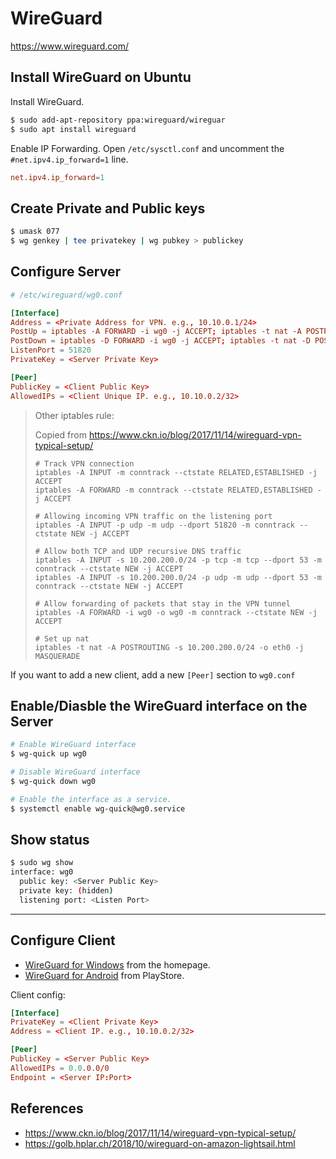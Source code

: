# WireGuard

https://www.wireguard.com/

## Install WireGuard on Ubuntu

Install WireGuard.

```bash
$ sudo add-apt-repository ppa:wireguard/wireguar
$ sudo apt install wireguard
```

Enable IP Forwarding. Open `/etc/sysctl.conf` and uncomment the `#net.ipv4.ip_forward=1` line.

```conf
net.ipv4.ip_forward=1
```

## Create Private and Public keys

```bash
$ umask 077
$ wg genkey | tee privatekey | wg pubkey > publickey
```

## Configure Server

```conf
# /etc/wireguard/wg0.conf

[Interface]
Address = <Private Address for VPN. e.g., 10.10.0.1/24>
PostUp = iptables -A FORWARD -i wg0 -j ACCEPT; iptables -t nat -A POSTROUTING -o eth0 -j MASQUERADE; ip6tables -A FORWARD -i wg0 -j ACCEPT; ip6tables -t nat -A POSTROUTING -o eth0 -j MASQUERADE
PostDown = iptables -D FORWARD -i wg0 -j ACCEPT; iptables -t nat -D POSTROUTING -o eth0 -j MASQUERADE; ip6tables -D FORWARD -i wg0 -j ACCEPT; ip6tables -t nat -D POSTROUTING -o eth0 -j MASQUERADE
ListenPort = 51820
PrivateKey = <Server Private Key>

[Peer]
PublicKey = <Client Public Key>
AllowedIPs = <Client Unique IP. e.g., 10.10.0.2/32>
```

> Other iptables rule:
>
> Copied from https://www.ckn.io/blog/2017/11/14/wireguard-vpn-typical-setup/
>
> ```
> # Track VPN connection
> iptables -A INPUT -m conntrack --ctstate RELATED,ESTABLISHED -j ACCEPT
> iptables -A FORWARD -m conntrack --ctstate RELATED,ESTABLISHED -j ACCEPT
> 
> # Allowing incoming VPN traffic on the listening port
> iptables -A INPUT -p udp -m udp --dport 51820 -m conntrack --ctstate NEW -j ACCEPT
> 
> # Allow both TCP and UDP recursive DNS traffic
> iptables -A INPUT -s 10.200.200.0/24 -p tcp -m tcp --dport 53 -m conntrack --ctstate NEW -j ACCEPT
> iptables -A INPUT -s 10.200.200.0/24 -p udp -m udp --dport 53 -m conntrack --ctstate NEW -j ACCEPT
>
> # Allow forwarding of packets that stay in the VPN tunnel
> iptables -A FORWARD -i wg0 -o wg0 -m conntrack --ctstate NEW -j ACCEPT
>
> # Set up nat
> iptables -t nat -A POSTROUTING -s 10.200.200.0/24 -o eth0 -j MASQUERADE

If you want to add a new client, add a new `[Peer]` section to `wg0.conf`

## Enable/Diasble the WireGuard interface on the Server

```bash
# Enable WireGuard interface
$ wg-quick up wg0

# Disable WireGuard interface
$ wg-quick down wg0
```

```bash
# Enable the interface as a service.
$ systemctl enable wg-quick@wg0.service
```

## Show status

```bash
$ sudo wg show
interface: wg0
  public key: <Server Public Key>
  private key: (hidden)
  listening port: <Listen Port>
```

----

## Configure Client

- [WireGuard for Windows](https://www.wireguard.com/install/) from the homepage.
- [WireGuard for Android](https://play.google.com/store/apps/details?id=com.wireguard.android) from PlayStore.

Client config:

```conf
[Interface]
PrivateKey = <Client Private Key>
Address = <Client IP. e.g., 10.10.0.2/32>

[Peer]
PublicKey = <Server Public Key>
AllowedIPs = 0.0.0.0/0
Endpoint = <Server IP:Port>
```

## References

- https://www.ckn.io/blog/2017/11/14/wireguard-vpn-typical-setup/
- https://golb.hplar.ch/2018/10/wireguard-on-amazon-lightsail.html